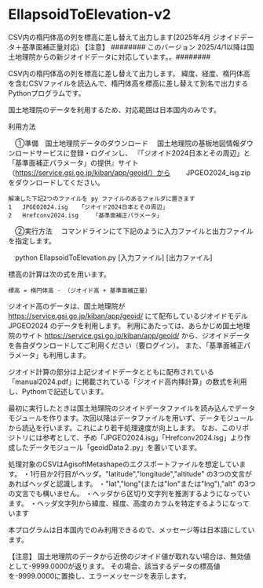 # EllapsoidToElevation-v2
CSV内の楕円体高の列を標高に差し替えて出力します(2025年4月 ジオイドデータ＋基準面補正量対応)
【注意】
######## このバージョン 2025/4/1以降は国土地理院からの新ジオイドデータに対応しています。。########

CSV内の楕円体高の列を標高に差し替えて出力します。
緯度、経度、楕円体高を含むCSVファイルを読込んで、楕円体高を標高に差し替えて別名で出力するPythonプログラムです。

国土地理院のデータを利用するため、対応範囲は日本国内のみです。


利用方法

　①準備　国土地理院データのダウンロード
　国土地理院の基板地図情報ダウンロードサービスに登録・ログインし、
	『「ジオイド2024日本とその周辺」と「基準面補正パラメータ」の提供』サイト（https://service.gsi.go.jp/kiban/app/geoid/）から
　　JPGEO2024_isg.zip をダウンロードしてください。

	解凍した下記2つのファイルを py ファイルのあるフォルダに置きます
	1	JPGEO2024.isg	「ジオイド2024日本とその周辺」
	2	Hrefconv2024.isg	「基準面補正パラメータ」

　②実行方法
　コマンドラインにて下記のように入力ファイルと出力ファイルを指定します。

　python EllapsoidToElevation.py [入力ファイル] [出力ファイル]


標高の計算は次の式を用います。

	標高 = 楕円体高 - （ジオイド高 + 基準面補正量）

ジオイド高のデータは、国土地理院が https://service.gsi.go.jp/kiban/app/geoid/ にて配布しているジオイドモデルJPGEO2024 のデータを利用します。
利用にあたっては、あらかじめ国土地理院のサイト https://service.gsi.go.jp/kiban/app/geoid/ から、ジオイドデータを各自ダウンロードしてご利用ください（要ログイン）。
また、「基準面補正パラメータ」も利用します。

ジオイド計算の部分は上記ジオイドデータとともに配布されている「manual2024.pdf」に掲載されている「ジオイド高内挿計算」の数式を利用し、Pythomで記述しています。

最初に実行したときは国土地理院のジオイドデータファイルを読み込んでデータモジュールを作ります。次回以降はデータファイルを用いず、データモジュールから読込を行います。これにより若干処理速度が向上します。
なお、このリポジトリには参考として、予め「JPGEO2024.isg」「Hrefconv2024.isg」より作成したデータモジュール「geoidData２.py」を置いています。

処理対象のCSVはAgisoftMetashapeのエクスポートファイルを想定しています。
・1行目か2行目がヘッダ。"latitude","longitude","altitude" の3つの文言があればヘッダと認識します。
・"lat","long"(または"lon"または"lng"),"alt" の3つの文言でも構いません。
・へッダから区切り文字列を推測するようになっています。
・ヘッダ文字列から緯度、経度、高度のカラムを特定するようになっています

本プログラムは日本国内でのみ利用できるので、メッセージ等は日本語にしています。

【注意】
国土地理院のデータから近傍のジオイド値が取れない場合は、無効値として-9999.0000が返ります。
その場合、該当するデータの標高値を-9999.0000に置換し、エラーメッセージを表示します。
